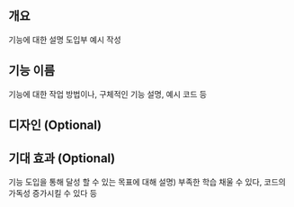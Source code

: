 ## 개요
기능에 대한 설명 도입부 예시 작성

## 기능 이름
기능에 대한 작업 방법이나, 구체적인 기능 설명, 예시 코드 등

## 디자인 (Optional)

## 기대 효과 (Optional)
기능 도입을 통해 달성 할 수 있는 목표에 대해 설명) 부족한 학습 채울 수 있다, 코드의 가독성 증가시킬 수 있다 등
